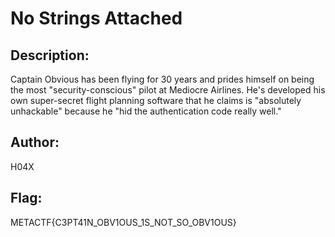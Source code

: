 # No Strings Attached

## Description: 
Captain Obvious has been flying for 30 years and prides himself on being the most "security-conscious" pilot at Mediocre Airlines. He's developed his own super-secret flight planning software that he claims is "absolutely unhackable" because he "hid the authentication code really well."

## Author: 
H04X

## Flag: 
METACTF{C3PT41N_OBV1OUS_1S_NOT_SO_OBV1OUS}
